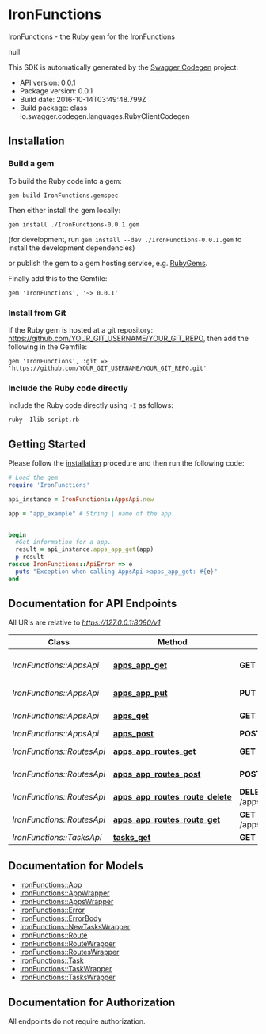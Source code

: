 # IronFunctions

IronFunctions - the Ruby gem for the IronFunctions

null

This SDK is automatically generated by the [Swagger Codegen](https://github.com/swagger-api/swagger-codegen) project:

- API version: 0.0.1
- Package version: 0.0.1
- Build date: 2016-10-14T03:49:48.799Z
- Build package: class io.swagger.codegen.languages.RubyClientCodegen

## Installation

### Build a gem

To build the Ruby code into a gem:

```shell
gem build IronFunctions.gemspec
```

Then either install the gem locally:

```shell
gem install ./IronFunctions-0.0.1.gem
```
(for development, run `gem install --dev ./IronFunctions-0.0.1.gem` to install the development dependencies)

or publish the gem to a gem hosting service, e.g. [RubyGems](https://rubygems.org/).

Finally add this to the Gemfile:

    gem 'IronFunctions', '~> 0.0.1'

### Install from Git

If the Ruby gem is hosted at a git repository: https://github.com/YOUR_GIT_USERNAME/YOUR_GIT_REPO, then add the following in the Gemfile:

    gem 'IronFunctions', :git => 'https://github.com/YOUR_GIT_USERNAME/YOUR_GIT_REPO.git'

### Include the Ruby code directly

Include the Ruby code directly using `-I` as follows:

```shell
ruby -Ilib script.rb
```

## Getting Started

Please follow the [installation](#installation) procedure and then run the following code:
```ruby
# Load the gem
require 'IronFunctions'

api_instance = IronFunctions::AppsApi.new

app = "app_example" # String | name of the app.


begin
  #Get information for a app.
  result = api_instance.apps_app_get(app)
  p result
rescue IronFunctions::ApiError => e
  puts "Exception when calling AppsApi->apps_app_get: #{e}"
end

```

## Documentation for API Endpoints

All URIs are relative to *https://127.0.0.1:8080/v1*

Class | Method | HTTP request | Description
------------ | ------------- | ------------- | -------------
*IronFunctions::AppsApi* | [**apps_app_get**](docs/AppsApi.md#apps_app_get) | **GET** /apps/{app} | Get information for a app.
*IronFunctions::AppsApi* | [**apps_app_put**](docs/AppsApi.md#apps_app_put) | **PUT** /apps/{app} | Create/update a app.
*IronFunctions::AppsApi* | [**apps_get**](docs/AppsApi.md#apps_get) | **GET** /apps | Get all app names.
*IronFunctions::AppsApi* | [**apps_post**](docs/AppsApi.md#apps_post) | **POST** /apps | Post new app
*IronFunctions::RoutesApi* | [**apps_app_routes_get**](docs/RoutesApi.md#apps_app_routes_get) | **GET** /apps/{app}/routes | Get route list by app name.
*IronFunctions::RoutesApi* | [**apps_app_routes_post**](docs/RoutesApi.md#apps_app_routes_post) | **POST** /apps/{app}/routes | Create new Route
*IronFunctions::RoutesApi* | [**apps_app_routes_route_delete**](docs/RoutesApi.md#apps_app_routes_route_delete) | **DELETE** /apps/{app}/routes/{route} | Deletes the route
*IronFunctions::RoutesApi* | [**apps_app_routes_route_get**](docs/RoutesApi.md#apps_app_routes_route_get) | **GET** /apps/{app}/routes/{route} | Gets route by name
*IronFunctions::TasksApi* | [**tasks_get**](docs/TasksApi.md#tasks_get) | **GET** /tasks | Get next task.


## Documentation for Models

 - [IronFunctions::App](docs/App.md)
 - [IronFunctions::AppWrapper](docs/AppWrapper.md)
 - [IronFunctions::AppsWrapper](docs/AppsWrapper.md)
 - [IronFunctions::Error](docs/Error.md)
 - [IronFunctions::ErrorBody](docs/ErrorBody.md)
 - [IronFunctions::NewTasksWrapper](docs/NewTasksWrapper.md)
 - [IronFunctions::Route](docs/Route.md)
 - [IronFunctions::RouteWrapper](docs/RouteWrapper.md)
 - [IronFunctions::RoutesWrapper](docs/RoutesWrapper.md)
 - [IronFunctions::Task](docs/Task.md)
 - [IronFunctions::TaskWrapper](docs/TaskWrapper.md)
 - [IronFunctions::TasksWrapper](docs/TasksWrapper.md)


## Documentation for Authorization

 All endpoints do not require authorization.

